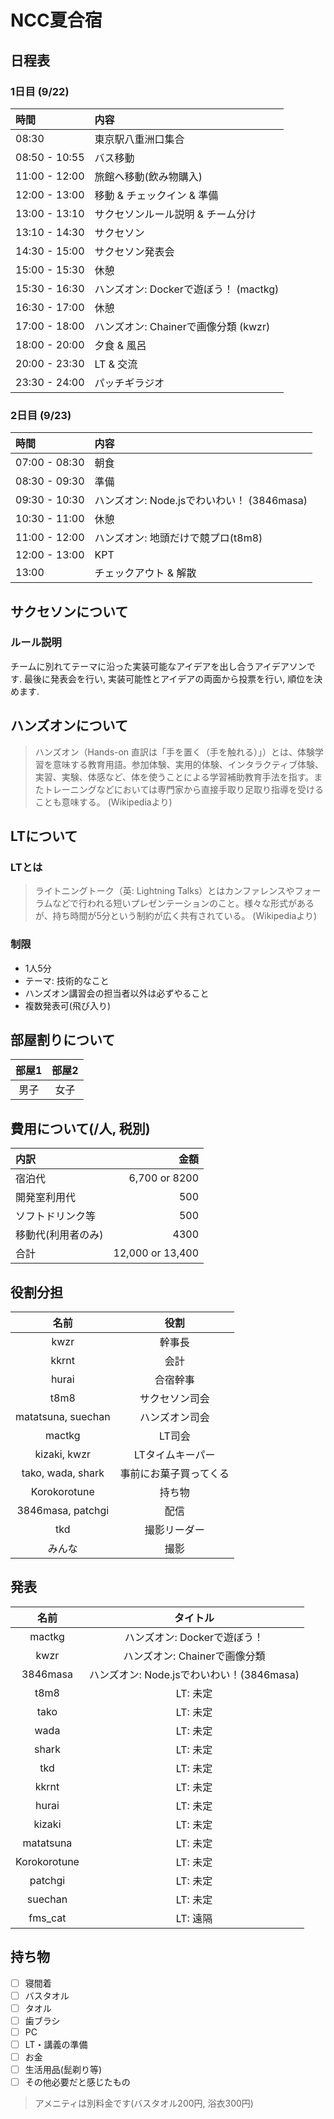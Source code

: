 # NCC夏合宿

## 日程表

### 1日目 (9/22)

| 時間 | 内容 |
|:---|:---|
| 08:30 | 東京駅八重洲口集合 |
| 08:50 - 10:55 | バス移動 |
| 11:00 - 12:00 | 旅館へ移動(飲み物購入) |
| 12:00 - 13:00  | 移動 & チェックイン & 準備 |
| 13:00 - 13:10 | サクセソンルール説明 & チーム分け |
| 13:10 - 14:30 | サクセソン |
| 14:30 - 15:00 | サクセソン発表会 |
| 15:00 - 15:30 | 休憩 |
| 15:30 - 16:30 | ハンズオン: Dockerで遊ぼう！ (mactkg) |
| 16:30 - 17:00 | 休憩 |
| 17:00 - 18:00 | ハンズオン: Chainerで画像分類 (kwzr) |
| 18:00 - 20:00 | 夕食 & 風呂 |
| 20:00 - 23:30 | LT & 交流 |
| 23:30 - 24:00 | パッチギラジオ |

### 2日目 (9/23)

| 時間 | 内容 |
|:---|:---|
| 07:00 - 08:30 | 朝食 |
| 08:30 - 09:30 | 準備 |
| 09:30 - 10:30 | ハンズオン: Node.jsでわいわい！ (3846masa) |
| 10:30 - 11:00 | 休憩 |
| 11:00 - 12:00 | ハンズオン: 地頭だけで競プロ(t8m8) |
| 12:00 - 13:00 | KPT |
| 13:00 | チェックアウト & 解散 |

## サクセソンについて

### ルール説明
 チームに別れてテーマに沿った実装可能なアイデアを出し合うアイデアソンです. 最後に発表会を行い, 実装可能性とアイデアの両面から投票を行い, 順位を決めます.

## ハンズオンについて

> ハンズオン（Hands-on 直訳は「手を置く（手を触れる）」）とは、体験学習を意味する教育用語。参加体験、実用的体験、インタラクティブ体験、実習、実験、体感など、体を使うことによる学習補助教育手法を指す。またトレーニングなどにおいては専門家から直接手取り足取り指導を受けることも意味する。 (Wikipediaより)

## LTについて

### LTとは

> ライトニングトーク（英: Lightning Talks）とはカンファレンスやフォーラムなどで行われる短いプレゼンテーションのこと。様々な形式があるが、持ち時間が5分という制約が広く共有されている。 (Wikipediaより)

### 制限
- 1人5分
- テーマ: 技術的なこと
- ハンズオン講習会の担当者以外は必ずやること
- 複数発表可(飛び入り)

## 部屋割りについて

| 部屋1 | 部屋2 |
|:---:|:---:|
| 男子 | 女子 |

## 費用について(/人, 税別)

| 内訳 | 金額 |
| :--- | ---: |
| 宿泊代 | 6,700 or 8200 |
| 開発室利用代 | 500 |
| ソフトドリンク等 | 500 |
| 移動代(利用者のみ) | 4300 |
| 合計 | 12,000 or 13,400 |

## 役割分担

| 名前 | 役割 |
|:---:|:---:|
| kwzr | 幹事長 |
| kkrnt | 会計 |
| hurai | 合宿幹事 |
| t8m8 | サクセソン司会 |
| matatsuna, suechan | ハンズオン司会 |
| mactkg | LT司会 |
| kizaki, kwzr | LTタイムキーパー |
| tako, wada, shark | 事前にお菓子買ってくる |
| Korokorotune | 持ち物 |
| 3846masa, patchgi | 配信 |
| tkd | 撮影リーダー |
| みんな | 撮影 |

## 発表

| 名前 | タイトル |
|:---:|:---:|
| mactkg | ハンズオン: Dockerで遊ぼう！ |
| kwzr | ハンズオン: Chainerで画像分類 |
| 3846masa | ハンズオン: Node.jsでわいわい！(3846masa) |
| t8m8 | LT: 未定 |
| tako | LT: 未定 |
| wada | LT: 未定 |
| shark | LT: 未定 |
| tkd | LT: 未定 |
| kkrnt | LT: 未定 |
| hurai | LT: 未定 |
| kizaki | LT: 未定 |
| matatsuna | LT: 未定 |
| Korokorotune | LT: 未定 |
| patchgi | LT: 未定 |
| suechan | LT: 未定 |
| fms_cat | LT: 遠隔 |

## 持ち物

- [ ] 寝間着
- [ ] バスタオル
- [ ] タオル
- [ ] 歯ブラシ
- [ ] PC
- [ ] LT・講義の準備
- [ ] お金
- [ ] 生活用品(髭剃り等)
- [ ] その他必要だと感じたもの

> アメニティは別料金です(バスタオル200円, 浴衣300円)
